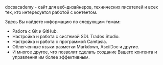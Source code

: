 docsacademy - сайт для веб-дизайнеров, технических писателей и всех тех, кто интересуется
работой с контентом.

Здесь Вы найдете информацию по следующим темам:

* Работа с Git и GitHub.
* Настройка и работа с системой SDL Trados Studio.
* Настройка и работа с программой Camtasia.
* Облегченные языки разметки Markdown, AsciiDoc и другие.
* И многое другое, что позволит сделать создание Вашего контента и управления им более эффективным.
